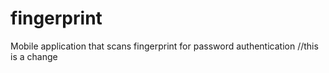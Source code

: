 # fingerprint
Mobile application that scans fingerprint for password authentication
//this is a change
